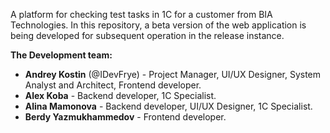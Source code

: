 A platform for checking test tasks in 1C for a customer from BIA Technologies. In this repository, a beta version of the web application is being developed for subsequent operation in the release instance.

<b>The Development team:</b>
<ul>
  <li><b>Andrey Kostin</b> (@IDevFrye) - Project Manager, UI/UX Designer, System Analyst and Architect, Frontend developer.</li>
  <li><b>Alex Koba</b> - Backend developer, 1C Specialist.</li>
  <li><b>Alina Mamonova</b> - Backend developer, UI/UX Designer, 1C Specialist.</li>
  <li><b>Berdy Yazmukhammedov</b> - Frontend developer.</li>
</ul>
